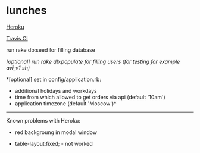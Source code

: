 
# lunches


[Heroku](https://lunches.herokuapp.com/)

[Travis CI](https://travis-ci.org/Casual3498/lunches)

run rake db:seed for filling database

*[optional] run rake db:populate for filling users (for testing for example avi_v1.sh)*

*[optional] set in config/application.rb: 
  * additional holidays and workdays
  * time from which allowed to get orders via api (default '10am')
  * application timezone (default 'Moscow')*  



-----------------------------------------------------------------------------------





Known problems with Heroku:

- red backgroung in modal window

-  table-layout:fixed;  - not worked



